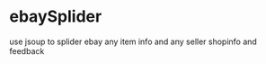 ebaySplider
===========

use jsoup to splider ebay any item  info and any  seller shopinfo and feedback
